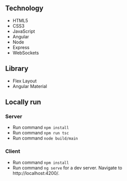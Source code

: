 
## Technology
* HTML5
* CSS3
* JavaScript
* Angular
* Node
* Express
* WebSockets


## Library
* Flex Layout
* Angular Material

## Locally run

 ### Server
 - Run command `npm install`
 - Run command `npm run tsc`
 - Run command `node build/main`
 
  ### Client
 - Run command `npm install`
 - Run command `ng serve` for a dev server. Navigate to http://localhost:4200/. 
